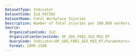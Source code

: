 ```yaml
---
DatasetType: Indicator
DatasetCode: ILO_FATINJ
DatasetName: Fatal Workplace Injuries
Description: Number of fatal injuries per 100,000 workers.
Source:
  OrganizationCode: ILO
  OrganizationSeriesCode: DF_SDG_F881_SEX_MIG_RT
  QueryCode: Indicator=DF_SDG_F881_SEX_MIG_RT;Parameters=
  Format: SDMX-JSON
---
```


